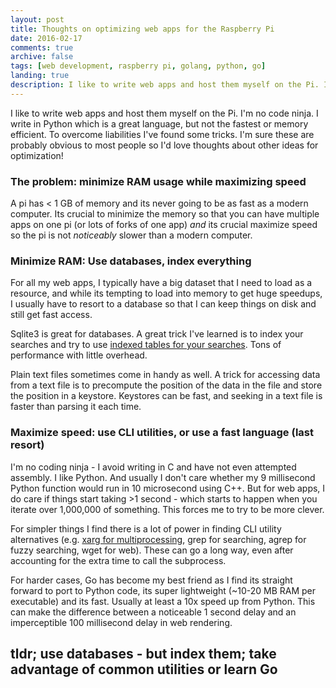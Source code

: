 ```yaml
---
layout: post
title: Thoughts on optimizing web apps for the Raspberry Pi
date: 2016-02-17
comments: true
archive: false
tags: [web development, raspberry pi, golang, python, go]
landing: true
description: I like to write web apps and host them myself on the Pi. I'm no code ninja. Here are some of my tricks to get things working on a Pi.
---
```


I like to write web apps and host them myself on the Pi. I'm no code ninja. I write in Python which is a great language, but not the fastest or memory efficient. To overcome liabilities I've found some tricks. I'm sure these are probably obvious to most people so I'd love thoughts about other ideas for optimization!

### The problem: minimize RAM usage while maximizing speed
A pi has < 1 GB of memory and its never going to be as fast as a modern computer. Its crucial to minimize the memory so that you can have multiple apps on one pi (or lots of forks of one app) *and* its crucial maximize speed so the pi is not *noticeably* slower than a modern computer.

### Minimize RAM: Use databases, index everything
For all my web apps, I typically have a big dataset that I need to load as a resource, and while its tempting to load into memory to get huge speedups, I usually have to resort to a database so that I can keep things on disk and still get fast access.

Sqlite3 is great for databases. A great trick I've learned is to index your searches and try to use [indexed tables for your searches](https://www.sqlite.org/lang_createindex.html). Tons of performance with little overhead.

Plain text files sometimes come in handy as well. A trick for accessing data from a text file is to precompute the position of the data in the file and store the position in a keystore. Keystores can be fast, and seeking in a text file is faster than parsing it each time.

### Maximize speed: use CLI utilities, or use a fast language (last resort)
I'm no coding ninja - I avoid writing in C and have not even attempted assembly. I like Python. And usually I don't care whether my 9 millisecond Python function would run in 10 microsecond using C++. But for web apps, I do care if things start taking >1 second - which starts to happen when you iterate over 1,000,000 of something. This forces me to try to be more clever.

For simpler things I find there is a lot of power in finding CLI utility alternatives (e.g. [xarg for multiprocessing](https://pjps.wordpress.com/2011/09/17/multiprocessing-with-xargs), grep for searching, agrep for fuzzy searching, wget for web). These can go a long way, even after accounting for the extra time to call the subprocess.

For harder cases, Go has become my best friend as I find its straight forward to port to Python code,  its super lightweight (~10-20 MB RAM per executable) and its fast. Usually at least a 10x speed up from Python. This can make the difference between a noticeable 1 second delay and an imperceptible 100 millisecond delay in web rendering.

## tldr; use databases - but index them; take advantage of common utilities or learn Go
